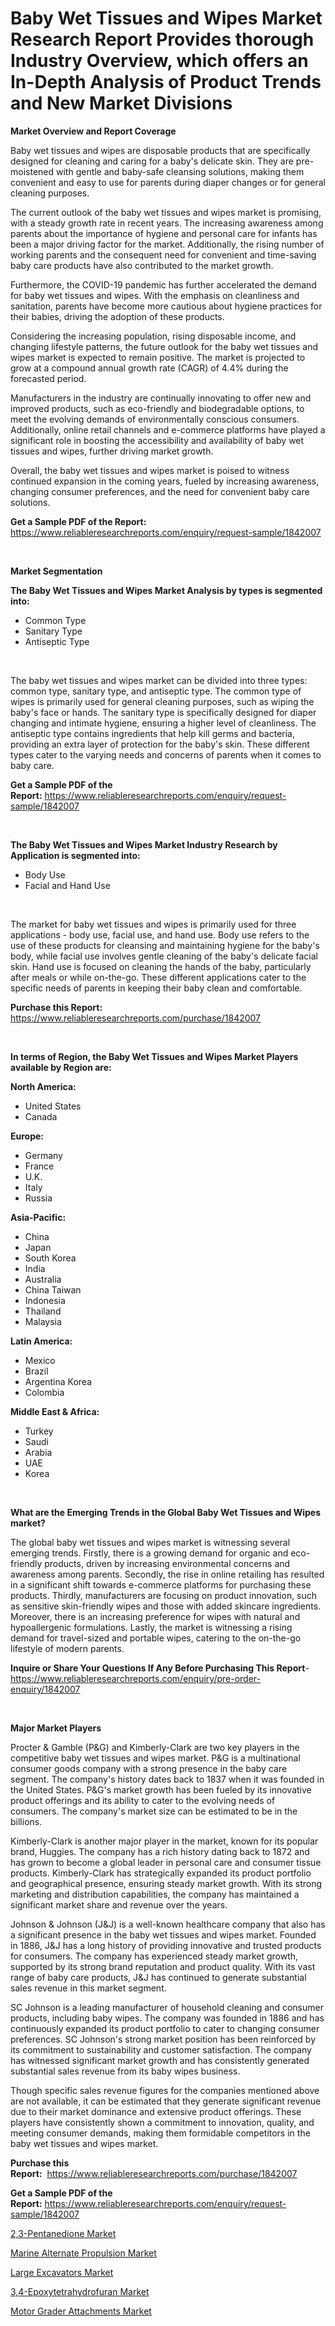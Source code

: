 <p><h1>Baby Wet Tissues and Wipes Market Research Report Provides thorough Industry Overview, which offers an In-Depth Analysis of Product Trends and New Market Divisions</h1></p><p><strong>Market Overview and Report Coverage</strong></p>
<p><p>Baby wet tissues and wipes are disposable products that are specifically designed for cleaning and caring for a baby's delicate skin. They are pre-moistened with gentle and baby-safe cleansing solutions, making them convenient and easy to use for parents during diaper changes or for general cleaning purposes.</p><p>The current outlook of the baby wet tissues and wipes market is promising, with a steady growth rate in recent years. The increasing awareness among parents about the importance of hygiene and personal care for infants has been a major driving factor for the market. Additionally, the rising number of working parents and the consequent need for convenient and time-saving baby care products have also contributed to the market growth.</p><p>Furthermore, the COVID-19 pandemic has further accelerated the demand for baby wet tissues and wipes. With the emphasis on cleanliness and sanitation, parents have become more cautious about hygiene practices for their babies, driving the adoption of these products.</p><p>Considering the increasing population, rising disposable income, and changing lifestyle patterns, the future outlook for the baby wet tissues and wipes market is expected to remain positive. The market is projected to grow at a compound annual growth rate (CAGR) of 4.4% during the forecasted period.</p><p>Manufacturers in the industry are continually innovating to offer new and improved products, such as eco-friendly and biodegradable options, to meet the evolving demands of environmentally conscious consumers. Additionally, online retail channels and e-commerce platforms have played a significant role in boosting the accessibility and availability of baby wet tissues and wipes, further driving market growth.</p><p>Overall, the baby wet tissues and wipes market is poised to witness continued expansion in the coming years, fueled by increasing awareness, changing consumer preferences, and the need for convenient baby care solutions.</p></p>
<p><strong>Get a Sample PDF of the Report:</strong> <a href="https://www.reliableresearchreports.com/enquiry/request-sample/1842007">https://www.reliableresearchreports.com/enquiry/request-sample/1842007</a></p>
<p>&nbsp;</p>
<p><strong>Market Segmentation</strong></p>
<p><strong>The Baby Wet Tissues and Wipes Market Analysis by types is segmented into:</strong></p>
<p><ul><li>Common Type</li><li>Sanitary Type</li><li>Antiseptic Type</li></ul></p>
<p>&nbsp;</p>
<p><p>The baby wet tissues and wipes market can be divided into three types: common type, sanitary type, and antiseptic type. The common type of wipes is primarily used for general cleaning purposes, such as wiping the baby's face or hands. The sanitary type is specifically designed for diaper changing and intimate hygiene, ensuring a higher level of cleanliness. The antiseptic type contains ingredients that help kill germs and bacteria, providing an extra layer of protection for the baby's skin. These different types cater to the varying needs and concerns of parents when it comes to baby care.</p></p>
<p><strong>Get a Sample PDF of the Report:</strong>&nbsp;<a href="https://www.reliableresearchreports.com/enquiry/request-sample/1842007">https://www.reliableresearchreports.com/enquiry/request-sample/1842007</a></p>
<p>&nbsp;</p>
<p><strong>The Baby Wet Tissues and Wipes Market Industry Research by Application is segmented into:</strong></p>
<p><ul><li>Body Use</li><li>Facial and Hand Use</li></ul></p>
<p>&nbsp;</p>
<p><p>The market for baby wet tissues and wipes is primarily used for three applications - body use, facial use, and hand use. Body use refers to the use of these products for cleansing and maintaining hygiene for the baby's body, while facial use involves gentle cleaning of the baby's delicate facial skin. Hand use is focused on cleaning the hands of the baby, particularly after meals or while on-the-go. These different applications cater to the specific needs of parents in keeping their baby clean and comfortable.</p></p>
<p><strong>Purchase this Report:</strong>&nbsp; <a href="https://www.reliableresearchreports.com/purchase/1842007">https://www.reliableresearchreports.com/purchase/1842007</a></p>
<p>&nbsp;</p>
<p><strong>In terms of Region, the Baby Wet Tissues and Wipes Market Players available by Region are:</strong></p>
<p>
    <p> <strong> North America: </strong>
        <ul>
            <li>United States</li>
            <li>Canada</li>
        </ul>
        </p> 
    <p> <strong> Europe: </strong>
        <ul>
            <li>Germany</li>
            <li>France</li>
            <li>U.K.</li>
            <li>Italy</li>
            <li>Russia</li>
        </ul>
        </p> 
    <p> <strong> Asia-Pacific: </strong>
        <ul>
            <li>China</li>
            <li>Japan</li>
            <li>South Korea</li>
            <li>India</li>
            <li>Australia</li>
            <li>China Taiwan</li>
            <li>Indonesia</li>
            <li>Thailand</li>
            <li>Malaysia</li>
        </ul>
        </p> 
    <p> <strong> Latin America: </strong>
        <ul>
            <li>Mexico</li>
            <li>Brazil</li>
            <li>Argentina Korea</li>
            <li>Colombia</li>
        </ul>
        </p> 
    <p> <strong> Middle East & Africa: </strong>
        <ul>
            <li>Turkey</li>
            <li>Saudi</li>
            <li>Arabia</li>
            <li>UAE</li>
            <li>Korea</li>
        </ul>
    </p>
    </p>
<p>&nbsp;</p>
<p><strong>What are the Emerging Trends in the Global Baby Wet Tissues and Wipes market?</strong></p>
<p><p>The global baby wet tissues and wipes market is witnessing several emerging trends. Firstly, there is a growing demand for organic and eco-friendly products, driven by increasing environmental concerns and awareness among parents. Secondly, the rise in online retailing has resulted in a significant shift towards e-commerce platforms for purchasing these products. Thirdly, manufacturers are focusing on product innovation, such as sensitive skin-friendly wipes and those with added skincare ingredients. Moreover, there is an increasing preference for wipes with natural and hypoallergenic formulations. Lastly, the market is witnessing a rising demand for travel-sized and portable wipes, catering to the on-the-go lifestyle of modern parents.</p></p>
<p><strong>Inquire or Share Your Questions If Any Before Purchasing This Report</strong>- <a href="https://www.reliableresearchreports.com/enquiry/pre-order-enquiry/1842007">https://www.reliableresearchreports.com/enquiry/pre-order-enquiry/1842007</a></p>
<p>&nbsp;</p>
<p><strong>Major Market Players</strong></p>
<p><p>Procter & Gamble (P&G) and Kimberly-Clark are two key players in the competitive baby wet tissues and wipes market. P&G is a multinational consumer goods company with a strong presence in the baby care segment. The company's history dates back to 1837 when it was founded in the United States. P&G's market growth has been fueled by its innovative product offerings and its ability to cater to the evolving needs of consumers. The company's market size can be estimated to be in the billions.</p><p>Kimberly-Clark is another major player in the market, known for its popular brand, Huggies. The company has a rich history dating back to 1872 and has grown to become a global leader in personal care and consumer tissue products. Kimberly-Clark has strategically expanded its product portfolio and geographical presence, ensuring steady market growth. With its strong marketing and distribution capabilities, the company has maintained a significant market share and revenue over the years.</p><p>Johnson & Johnson (J&J) is a well-known healthcare company that also has a significant presence in the baby wet tissues and wipes market. Founded in 1886, J&J has a long history of providing innovative and trusted products for consumers. The company has experienced steady market growth, supported by its strong brand reputation and product quality. With its vast range of baby care products, J&J has continued to generate substantial sales revenue in this market segment.</p><p>SC Johnson is a leading manufacturer of household cleaning and consumer products, including baby wipes. The company was founded in 1886 and has continuously expanded its product portfolio to cater to changing consumer preferences. SC Johnson's strong market position has been reinforced by its commitment to sustainability and customer satisfaction. The company has witnessed significant market growth and has consistently generated substantial sales revenue from its baby wipes business.</p><p>Though specific sales revenue figures for the companies mentioned above are not available, it can be estimated that they generate significant revenue due to their market dominance and extensive product offerings. These players have consistently shown a commitment to innovation, quality, and meeting consumer demands, making them formidable competitors in the baby wet tissues and wipes market.</p></p>
<p><strong>Purchase this Report:</strong>&nbsp;&nbsp;<a href="https://www.reliableresearchreports.com/purchase/1842007">https://www.reliableresearchreports.com/purchase/1842007</a></p>
<p></p>
<p><strong>Get a Sample PDF of the Report:</strong>&nbsp;<a href="https://www.reliableresearchreports.com/enquiry/request-sample/1842007">https://www.reliableresearchreports.com/enquiry/request-sample/1842007</a></p>
<p><p><a href="https://medium.com/@donaldortega4f/decoding-2-3-pentanedione-market-metrics-market-share-trends-and-growth-patterns-b2445dc4703f">2,3-Pentanedione Market</a></p><p><a href="https://www.linkedin.com/pulse/marine-alternate-propulsion-market-size-share-global/">Marine Alternate Propulsion Market</a></p><p><a href="https://www.linkedin.com/pulse/large-excavators-market-research-report-provides-thorough/">Large Excavators Market</a></p><p><a href="https://medium.com/@walterstanley64/3-4-epoxytetrahydrofuran-market-comprehensive-assessment-by-type-application-and-geography-80dc5e712f52">3,4-Epoxytetrahydrofuran Market</a></p><p><a href="https://www.linkedin.com/pulse/motor-grader-attachments-market-size-share-amp-trends/">Motor Grader Attachments Market</a></p></p>